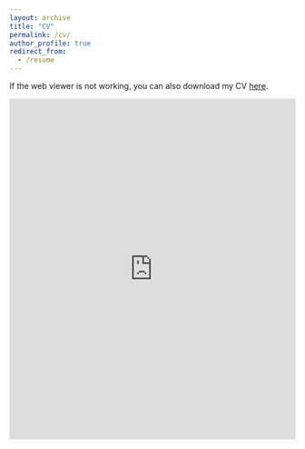 ```yaml
---
layout: archive
title: "CV"
permalink: /cv/
author_profile: true
redirect_from:
  - /resume
---
```


If the web viewer is not working, you can also download my CV [here](http://alanhinds.github.io/files/Hinds_Alan_CV.pdf).

<iframe src="https://docs.google.com/viewer?url=http://alanhinds.github.io/files/Hinds_Alan_CV.pdf&embedded=true" style="width:100%; height:600px;" frameborder="0"></iframe>